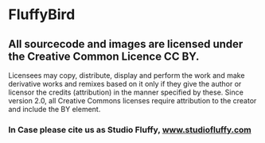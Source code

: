# FluffyBird




## All sourcecode and images are licensed under the Creative Common Licence CC BY.
Licensees may copy, distribute, display and perform the work and make derivative works and remixes based on it only if they give the author or licensor the credits (attribution) in the manner specified by these. Since version 2.0, all Creative Commons licenses require attribution to the creator and include the BY element. 

### In Case please cite us as Studio Fluffy, www.studiofluffy.com 

